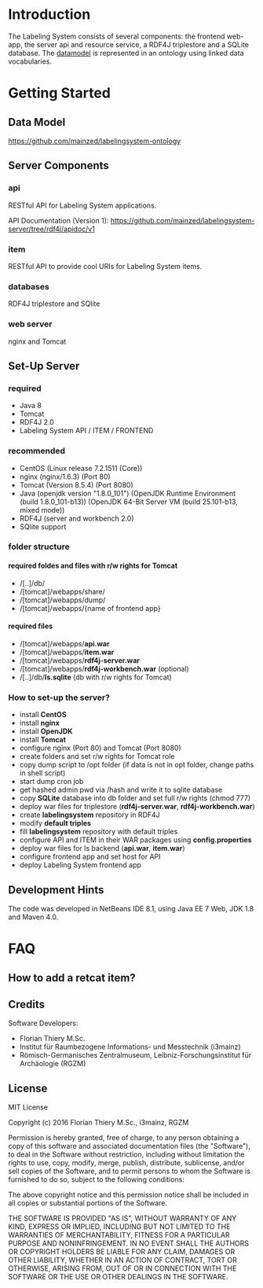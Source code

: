 # Introduction

The Labeling System consists of several components: the frontend web-app, the server api and resource service, a RDF4J triplestore and a SQLite database. The [datamodel](https://github.com/labelingsystem-ontology) is represented in an ontology using linked data vocabularies.

# Getting Started

## Data Model

https://github.com/mainzed/labelingsystem-ontology

## Server Components

### api

RESTful API for Labeling System applications.

API Documentation (Version 1): https://github.com/mainzed/labelingsystem-server/tree/rdf4j/apidoc/v1

### item

RESTful API to provide cool URIs for Labeling System items.

### databases

RDF4J triplestore and SQlite

### web server

nginx and Tomcat

## Set-Up Server

### required

* Java 8
* Tomcat
* RDF4J 2.0
* Labeling System API / ITEM / FRONTEND

### recommended

* CentOS (Linux release 7.2.1511 (Core))
* nginx (nginx/1.6.3) (Port 80)
* Tomcat (Version 8.5.4) (Port 8080)
* Java (openjdk version "1.8.0_101") (OpenJDK Runtime Environment (build 1.8.0_101-b13)) (OpenJDK 64-Bit Server VM (build 25.101-b13, mixed mode))
* RDF4J (server and workbench 2.0)
* SQlite support

### folder structure

#### required foldes and files with r/w rights for Tomcat

* /[..]/db/
* /[tomcat]/webapps/share/
* /[tomcat]/webapps/dump/
* /[tomcat]/webapps/{name of frontend app}

#### required files

* /[tomcat]/webapps/**api.war**
* /[tomcat]/webapps/**item.war**
* /[tomcat]/webapps/**rdf4j-server.war**
* /[tomcat]/webapps/**rdf4j-workbench.war** (optional)
* /[..]/db/**ls.sqlite** (db with r/w rights for Tomcat)

### How to set-up the server?

* install **CentOS**
* install **nginx**
* install **OpenJDK**
* install **Tomcat**
* configure nginx (Port 80) and Tomcat (Port 8080)
* create folders and set r/w rights for Tomcat role
* copy dump script to /opt folder (if data is not in opt folder, change paths in shell script)
* start dump cron job
* get hashed admin pwd via /hash and write it to sqlite database
* copy **SQLite** database into db folder and set full r/w rights (chmod 777)
* deploy war files for triplestore (**rdf4j-server.war**, **rdf4j-workbench.war**)
* create **labelingsystem** repository in RDF4J
* modify **default triples**
* fill **labelingsystem** repository with default triples
* configure API and ITEM in their WAR packages using **config.properties**
* deploy war files for ls backend (**api.war**, **item.war**)
* configure frontend app and set host for API
* deploy Labeling System frontend app

## Development Hints

The code was developed in NetBeans IDE 8.1, using Java EE 7 Web, JDK 1.8 and Maven 4.0.

# FAQ

## How to add a retcat item?

## Credits

Software Developers:

- Florian Thiery M.Sc.
 - Institut für Raumbezogene Informations- und Messtechnik (i3mainz)
 - Römisch-Germanisches Zentralmuseum, Leibniz-Forschungsinstitut für Archäologie (RGZM)

## License

MIT License

Copyright (c) 2016 Florian Thiery M.Sc., i3mainz, RGZM

Permission is hereby granted, free of charge, to any person obtaining a copy
of this software and associated documentation files (the "Software"), to deal
in the Software without restriction, including without limitation the rights
to use, copy, modify, merge, publish, distribute, sublicense, and/or sell
copies of the Software, and to permit persons to whom the Software is
furnished to do so, subject to the following conditions:

The above copyright notice and this permission notice shall be included in all
copies or substantial portions of the Software.

THE SOFTWARE IS PROVIDED "AS IS", WITHOUT WARRANTY OF ANY KIND, EXPRESS OR
IMPLIED, INCLUDING BUT NOT LIMITED TO THE WARRANTIES OF MERCHANTABILITY,
FITNESS FOR A PARTICULAR PURPOSE AND NONINFRINGEMENT. IN NO EVENT SHALL THE
AUTHORS OR COPYRIGHT HOLDERS BE LIABLE FOR ANY CLAIM, DAMAGES OR OTHER
LIABILITY, WHETHER IN AN ACTION OF CONTRACT, TORT OR OTHERWISE, ARISING FROM,
OUT OF OR IN CONNECTION WITH THE SOFTWARE OR THE USE OR OTHER DEALINGS IN THE
SOFTWARE.
